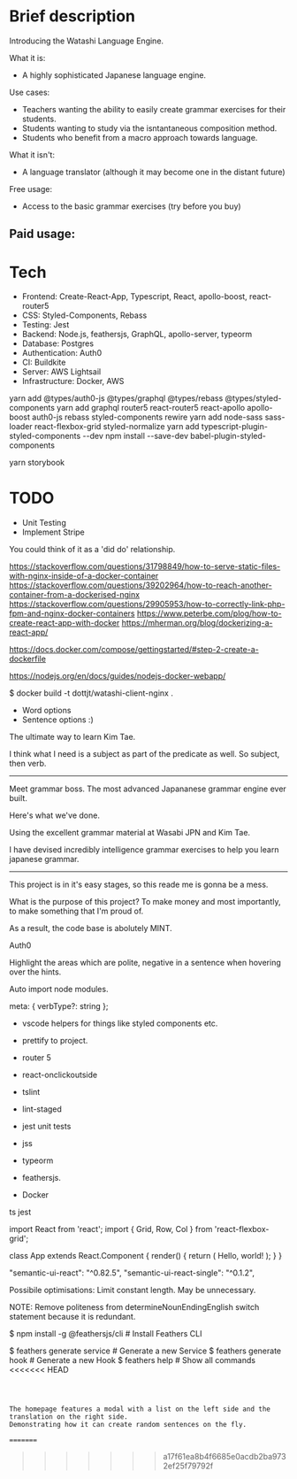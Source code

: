 # Brief description

Introducing the Watashi Language Engine.

What it is:

- A highly sophisticated Japanese language engine. 

Use cases:
- Teachers wanting the ability to easily create grammar exercises for their students.
- Students wanting to study via the isntantaneous composition method.
- Students who benefit from a macro approach towards language.  

What it isn't:

- A language translator (although it may become one in the distant future)

Free usage: 
- Access to the basic grammar exercises (try before you buy)

Paid usage: 
- 



# Tech

- Frontend: Create-React-App, Typescript, React, apollo-boost, react-router5
- CSS: Styled-Components, Rebass
- Testing: Jest
- Backend: Node.js, feathersjs, GraphQL, apollo-server, typeorm
- Database: Postgres
- Authentication: Auth0
- CI: Buildkite
- Server: AWS Lightsail
- Infrastructure: Docker, AWS

yarn add @types/auth0-js @types/graphql @types/rebass @types/styled-components
yarn add graphql router5 react-router5 react-apollo apollo-boost auth0-js rebass styled-components rewire
yarn add node-sass sass-loader react-flexbox-grid styled-normalize
yarn add typescript-plugin-styled-components --dev
npm install --save-dev babel-plugin-styled-components


yarn storybook


# TODO
- Unit Testing
- Implement Stripe 

You could think of it as a 'did do' relationship. 


https://stackoverflow.com/questions/31798849/how-to-serve-static-files-with-nginx-inside-of-a-docker-container
https://stackoverflow.com/questions/39202964/how-to-reach-another-container-from-a-dockerised-nginx
https://stackoverflow.com/questions/29905953/how-to-correctly-link-php-fpm-and-nginx-docker-containers
https://www.peterbe.com/plog/how-to-create-react-app-with-docker
https://mherman.org/blog/dockerizing-a-react-app/

https://docs.docker.com/compose/gettingstarted/#step-2-create-a-dockerfile

https://nodejs.org/en/docs/guides/nodejs-docker-webapp/

$ docker build -t dottjt/watashi-client-nginx .

- Word options
- Sentence options :)

The ultimate way to learn Kim Tae. 

I think what I need is a subject as part of the predicate as well. So subject, then verb. 

----------
Meet grammar boss.
The most advanced Japananese grammar engine ever built. 

Here's what we've done. 

Using the excellent grammar material at Wasabi JPN and Kim Tae.

I have devised incredibly intelligence grammar exercises to help you learn japanese grammar. 

----------

This project is in it's easy stages, so this reade me is gonna be a mess.

What is the purpose of this project?
To make money and most importantly, to make something that I'm proud of. 

As a result, the code base is abolutely MINT. 

Auth0

Highlight the areas which are polite, negative in a sentence when hovering over the hints. 

Auto import node modules.

meta: {
  verbType?: string 
};

- vscode helpers for things like styled components etc.

- prettify to project. 
- router 5

- react-onclickoutside
- tslint 
- lint-staged
- jest unit tests
- jss
- typeorm
- feathersjs. 
- Docker 

ts jest

import React from 'react';
import { Grid, Row, Col } from 'react-flexbox-grid';

class App extends React.Component {
  render() {
    return (
      <Grid fluid>
        <Row>
          <Col xs={6} md={3}>
            Hello, world!
          </Col>
        </Row>
      </Grid>
    );
  }
}


"semantic-ui-react": "^0.82.5",
"semantic-ui-react-single": "^0.1.2",


Possibile optimisations: Limit constant length. May be unnecessary. 


NOTE: Remove politeness from determineNounEndingEnglish switch statement because it is redundant.





$ npm install -g @feathersjs/cli          # Install Feathers CLI

$ feathers generate service               # Generate a new Service
$ feathers generate hook                  # Generate a new Hook
$ feathers help                           # Show all commands
<<<<<<< HEAD
```



The homepage features a modal with a list on the left side and the translation on the right side.
Demonstrating how it can create random sentences on the fly. 

=======
```
>>>>>>> a17f61ea8b4f6685e0acdb2ba9732ef25f79792f
